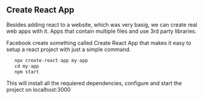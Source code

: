 ## Create React App

Besides adding react to a website, which was very basig, we can create real web apps with it. Apps that contain multiple files and use 3rd party libraries.

Facebook create something called
<a src="create-react-app.dev"> Create React App</a> that makes it easy to setup a react project with just a simple command.

 ```javascript
    npx create-react-app my-app
    cd my-app
    npm start
```

This will install all the requiered dependencies, configure and start the project on localhost:3000
